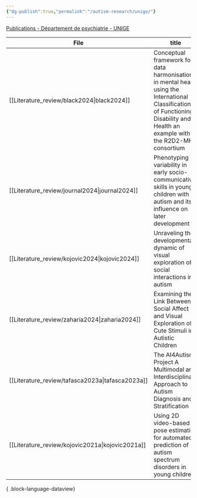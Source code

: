 ```yaml
---
{"dg-publish":true,"permalink":"/autism-research/unige/"}
---
```




[Publications - Département de psychiatrie - UNIGE](https://www.unige.ch/medecine/psyat/groupes-de-recherche/1033schaer/publications)

| File                                                | title                                                                                                                                                                            | published | journal                                       | Paper_type      | DOI                                                                                                   |
| --------------------------------------------------- | -------------------------------------------------------------------------------------------------------------------------------------------------------------------------------- | --------- | --------------------------------------------- | --------------- | ----------------------------------------------------------------------------------------------------- |
| [[Literature_review/black2024\|black2024]]       | Conceptual framework for data harmonisation in mental health using the International Classification of Functioning, Disability and Health an example with the R2D2-MH consortium | 2024      | BMJ Ment Health                               | journalArticle  | <ul><li>https://www.doi.org/10.1136/bmjment-2024-301283</li><li>10.1136/bmjment-2024-301283</li></ul> |
| [[Literature_review/journal2024\|journal2024]]   | Phenotyping variability in early socio-communicative skills in young children with autism and its influence on later development                                                 | 2024      | Autism Research                               | journalArticle  | <ul><li>https://www.doi.org/10.1002/aur.3188</li><li>10.1002/aur.3188</li></ul>                       |
| [[Literature_review/kojovic2024\|kojovic2024]]   | Unraveling the developmental dynamic of visual exploration of social interactions in autism                                                                                      | 2024      | eLife                                         | journalArticle  | <ul><li>https://www.doi.org/10.7554/eLife.85623</li><li>10.7554/eLife.85623</li></ul>                 |
| [[Literature_review/zaharia2024\|zaharia2024]]   | Examining the Link Between Social Affect and Visual Exploration of Cute Stimuli in Autistic Children                                                                             | 2024      | Journal of Autism and Developmental Disorders | journalArticle  | <ul><li>https://www.doi.org/10.1007/s10803-024-06504-1</li><li>10.1007/s10803-024-06504-1</li></ul>   |
| [[Literature_review/tafasca2023a\|tafasca2023a]] | The AI4Autism Project A Multimodal and Interdisciplinary Approach to Autism Diagnosis and Stratification                                                                         | 2023      | \-                                            | conferencePaper | <ul><li>https://www.doi.org/10.1145/3610661.3616239</li><li>10.1145/3610661.3616239</li></ul>         |
| [[Literature_review/kojovic2021a\|kojovic2021a]] | Using 2D video-based pose estimation for automated prediction of autism spectrum disorders in young children                                                                     | 2021      | Scientific Reports                            | journalArticle  | <ul><li>https://www.doi.org/10.1038/s41598-021-94378-z</li><li>10.1038/s41598-021-94378-z</li></ul>   |

{ .block-language-dataview}